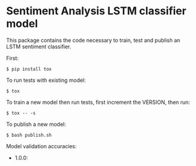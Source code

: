 # Sentiment Analysis LSTM classifier model

This package contains the code necessary to train, test and publish an LSTM sentiment classifier.

First:

`$ pip install tox`

To run tests with existing model:

`$ tox`

To train a new model then run tests, first increment the VERSION, then run:

`$ tox -- -s`

To publish a new model:

`$ bash publish.sh`

Model validation accuracies:
- 1.0.0: